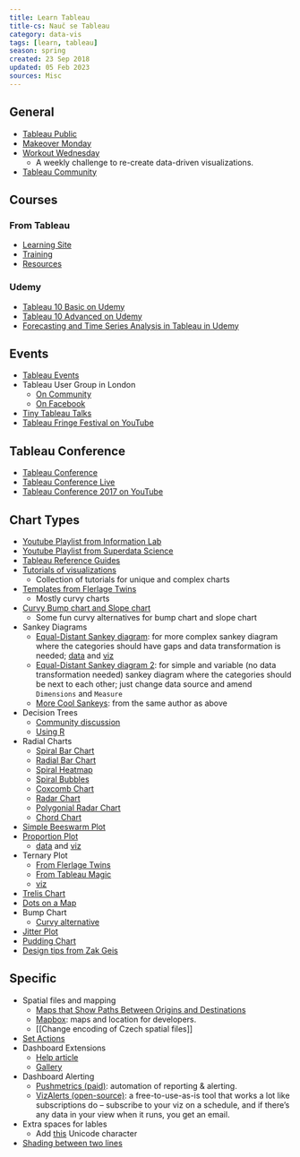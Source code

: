 ```yaml
---
title: Learn Tableau
title-cs: Nauč se Tableau
category: data-vis
tags: [learn, tableau]
season: spring
created: 23 Sep 2018
updated: 05 Feb 2023
sources: Misc
---
```


## General
* [Tableau Public](https://public.tableau.com/en-gb/gallery)
* [Makeover Monday](https://www.makeovermonday.co.uk/)
* [Workout Wednesday](http://www.workout-wednesday.com/)
	* A weekly challenge to re-create data-driven visualizations.
* [Tableau Community](https://www.tableau.com/community)

## Courses
### From Tableau
* [Learning Site](https://www.tableau.com/learn)
* [Training](https://www.tableau.com/learn/classroom)
* [Resources](https://www.tableau.com/trial-resources)

### Udemy
* [Tableau 10 Basic on Udemy](https://www.udemy.com/tableau10/)
* [Tableau 10 Advanced on Udemy](https://www.udemy.com/tableau10-advanced/learn/v4/overview)
* [Forecasting and Time Series Analysis in Tableau in Udemy](https://www.udemy.com/forecasting-and-time-series-analysis-in-tableau/)

## Events
* [Tableau Events](https://www.tableau.com/community/events)
* Tableau User Group in London
	* [On Community](https://community.tableau.com/groups/london/content)
	* [On Facebook](https://tableaulondontug.facebook.com/)
* [Tiny Tableau Talks](http://tinytableautalks.com/events/)
* [Tableau Fringe Festival on YouTube](https://www.youtube.com/channel/UCYhaq6WGQPwCvrmDBktIH9g/videos)

## Tableau Conference
* [Tableau Conference](https://www.tableau.com/community/events/conference)
* [Tableau Conference Live](http://tclive.tableau.com/)
* [Tableau Conference 2017 on YouTube](https://www.youtube.com/playlist?list=PL_qx68DwhYA8hi22EeVgfxQLmDMDyd049)

## Chart Types
* [Youtube Playlist from Information Lab](https://www.youtube.com/playlist?list=PL_t5OlLHbVGxFSiWXUsEQrDPvFd1Nhxiu)
* [Youtube Playlist from Superdata Science](https://www.youtube.com/playlist?list=PLE50-dh6JzC450Hn6EjPM238yZUPs-RQ1)
* [Tableau Reference Guides](http://www.tableaureferenceguide.com/)
* [Tutorials of visualizations](https://public.tableau.com/app/profile/lilla.rasztik/viz/Tutorialsofvisualizations/Tutorial)
	* Collection of tutorials for unique and complex charts
* [Templates from Flerlage Twins](https://www.flerlagetwins.com/search/label/Templates)
	* Mostly curvy charts
* [Curvy Bump chart and Slope chart](https://www.flerlagetwins.com/2019/03/curvy-bump-chart-slope-chart-template_27.html)
	* Some fun curvy alternatives for bump chart and slope chart
* Sankey Diagrams
	* [Equal-Distant Sankey diagram](https://www.flerlagetwins.com/2018/04/sankey-template.html): for more complex sankey diagram where the categories should have gaps and data transformation is needed; [data](../../assets/files/Equal-Width-Sankey-Template.xlsx) and [viz](../../assets/files/Equal-Width-Sankey-Template.twbx)
	* [Equal-Distant Sankey diagram 2](https://www.theinformationlab.co.uk/2018/03/09/build-sankey-diagram-tableau-without-data-prep-beforehand/): for simple and variable (no data transformation needed) sankey diagram where the categories should be next to each other; just change data source and amend `Dimensions` and `Measure`
	* [More Cool Sankeys](https://www.flerlagetwins.com/2019/04/more-sankey-templates.html): from the same author as above
* Decision Trees
	* [Community discussion](https://community.tableau.com/s/question/0D54T00000C5Q1ISAV/decision-trees-flow-diagrams-sankeys-in-tableau-here-is-a-solution-)
	* [Using R](https://boraberan.wordpress.com/2014/02/07/decision-trees-in-tableau-using-r/)
* Radial Charts
	* [Spiral Bar Chart](https://www.flerlagetwins.com/2020/03/how-i-created-this-spiral-chartand-why.html)
	* [Radial Bar Chart](https://www.thedataschool.com.au/jethro-chen/the-radial-bar-chart-in-tableau-tutorial/)
	* [Spiral Heatmap](https://vizartpandey.com/tableau-introduction-to-spiral-heatmap/)
	* [Spiral Bubbles](https://questionsindataviz.com/2017/01/17/how-did-i-create-the-spiral-chart/)
	* [Coxcomb Chart](https://www.flerlagetwins.com/2021/12/coxcomb.html)
	* [Radar Chart](https://www.flerlagetwins.com/2019/03/radar-charts.html)
	* [Polygonial Radar Chart](https://www.robertoreif.com/blog/2018/1/8/how-to-make-circular-and-polygon-radial-charts)
	* [Chord Chart](https://public.tableau.com/app/profile/m.azhar/viz/ChordsTutorial_16676885219100/TreeofLife)
* [Simple Beeswarm Plot](https://www.flerlagetwins.com/2020/11/beeswarm.html)
* [Proportion Plot](https://www.flerlagetwins.com/2021/02/proportion-plot.html)
	* [data](../../assets/files/Proportion-Plot-Template.xlsx) and [viz](../../assets/files/Proportion-Plot-Template.twbx)
* Ternary Plot
	* [From Flerlage Twins](https://www.flerlagetwins.com/2019/08/ternary.html)
	* [From Tableau Magic](https://tableaumagic.com/creating-ternary-plots-in-tableau/)
	* [viz](../../assets/files/Ternary-Plot.twbx)
* [Trelis Chart](https://www.vizwiz.com/2021/02/trellis-chart.html)
* [Dots on a Map](https://www.vizwiz.com/2020/10/dots-on-a-map.html)
* Bump Chart
	* [Curvy alternative](https://www.flerlagetwins.com/2019/03/curvy-bump-chart-slope-chart-template_27.html)
* [Jitter Plot](https://www.thedataschool.co.uk/michael-mcfadden/tableau-tutorials-build-jitter-plot)
* [Pudding Chart](https://vizzendata.com/2019/05/15/guest-post-how-to-create-a-plum-pudding-chart-circular-waffle-chart/)
* [Design tips from Zak Geis](https://public.tableau.com/app/profile/zakgeis)


## Specific
* Spatial files and mapping
    * [Maps that Show Paths Between Origins and Destinations](https://onlinehelp.tableau.com/current/pro/desktop/en-us/maps_howto_origin_destination.html)
	* [Mapbox](https://www.mapbox.com/): maps and location for developers.
	* [[Change encoding of Czech spatial files]]
* [Set Actions](https://www.artofthevizable.com/?mc_cid=75e8be54c0&mc_eid=6253eeeab0)
* Dashboard Extensions
	* [Help article](https://help.tableau.com/current/pro/desktop/en-gb/dashboard_extensions.htm)
	* [Gallery](https://extensiongallery.tableau.com/extensions?version=2020.3&per-page=50)
* Dashboard Alerting
	* [Pushmetrics (paid)](https://pushmetrics.io/): automation of reporting & alerting.
	* [VizAlerts (open-source)](https://community.tableau.com/s/group/0F94T000000gQijSAE/vizalerts): a free-to-use-as-is tool that works a lot like subscriptions do – subscribe to your viz on a schedule, and if there’s any data in your view when it runs, you get an email.
* Extra spaces for lables
	* Add [this](https://www.compart.com/en/unicode/U+2800) Unicode character
* [Shading between two lines](http://www.datatableauandme.com/2017/08/how-to-shade-between-2-lines-in-tableau.html)